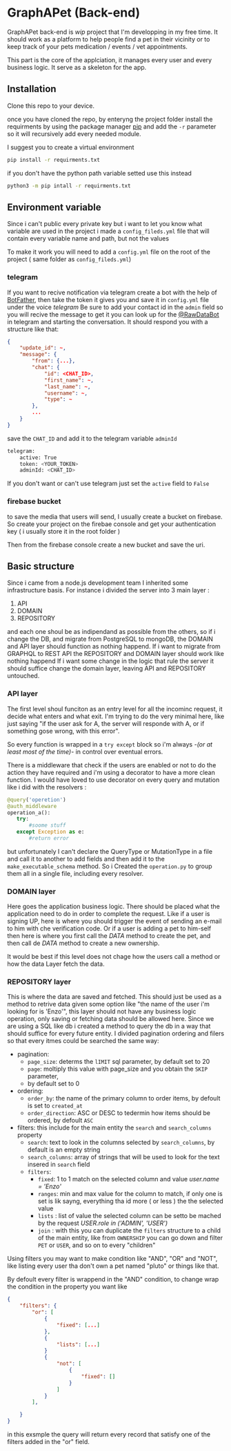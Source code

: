 # GraphAPet (Back-end)

GraphAPet back-end is *wip* project that I'm developping in my free time.
It should work as a platform to help people find a pet in their vicinity or to
keep track of your pets medication / events / vet appointments.

This part is the core of the applciation, it manages every user and every
business logic.
It serve as a skeleton for the app.

## Installation

Clone this repo to your device.

once you have cloned the repo, by enteryng the project folder install the
requirments by using the package manager [pip](https://pip.pypa.io/en/stable/)
and add the `-r` parameter so it will recursively add every needed module.

I suggest you to create a virtual environment

```bash
pip install -r requirments.txt
```

if you don't have the python path variable setted use this instead

```bash
python3 -m pip intall -r requirments.txt
```

## Environment variable

Since i can't public every private key but i want to let you know what variable
are used in the project i made a `config_fileds.yml` file that will contain
every variable name and path, but not the values

To make it work you will need to add a `config.yml` file on the root of the project
( same folder as `config_fileds.yml`)

### telegram

If you want to recive notification via telegram create a bot with the help of
[BotFather](https://web.telegram.org/z/#93372553), then take the token it gives you
and save it in `config.yml` file under the voice *telegram*
Be sure to add your contact id in the `admin` field so you will recive the message
to get it you can look up for the [@RawDataBot](https://web.telegram.org/z/#211246197)
in telegram and starting the conversation.
It should respond you with  a structure like that:

```json
{
    "update_id": ~,
    "message": {
        "from": {...},
        "chat": {
            "id": <CHAT_ID>,
            "first_name": ~,
            "last_name": ~,
            "username": ~,
            "type": ~
        },
        ...
    }
}
```

save the `CHAT_ID` and add it to the telegram variable `adminId`

```bash
telegram: 
    active: True
    token: <YOUR_TOKEN> 
    adminId: <CHAT_ID>
```

If you don't want or can't use telegram just set the `active` field to `False`

### firebase bucket

to save the media that users will send, I usually create a bucket on firebase.
So create your project on the firebae console and get your authentication key
( i usually store it in the root folder )

Then from the firebase console create a new bucket and save the uri.

## Basic structure

Since i came from a node.js development team I inherited some infrastructure basis.
For instance i divided the server into 3 main layer :

1. API
2. DOMAIN
3. REPOSITORY

and each one shoul be as indipendand as possible from the others, so if i change
the DB, and migrate from PostgreSQL to mongoDB, the DOMAIN and API layer
should function as nothing happend.
If i want to migrate from GRAPHQL to REST API the REPOSITORY and DOMAIN layer
should work like nothing happend
If i want some change in the logic that rule the server it should suffice change
the domain layer, leaving API and REPOSITORY untouched.

### API layer

The first level shoul funciton as an entry level for all the incominc request,
it decide what enters and what exit.
I'm trying to do the very minimal here, like just saying "if the user ask for A,
the server will responde with A, or if something gose wrong, with this error".

So every function is wrapped in a `try except` block so i'm always *-(or at least
most of the time)-* in control over eventual errors.

There is a middleware that check if the users are enabled or not to do the action
they have required and i'm using a decorator to have a more clean function.
I would have loved to use decorator on every query and mutation like i did with
the resolvers :

 ```python
@query('operetion')
@auth_middleware
operation_a():
    try:
        #soome stuff
    except Exception as e:
        #return error
 ```

but unfortunately I can't declare the QueryType or MutationType in a file and
call it to another to add fields and then add it to
the `make_executable_schema` method.
So i Created the `operation.py` to group them all in a single file, including
every resolver.

### DOMAIN layer

Here goes the application business logic.
There should be placed what the application need to do in order to complete the request.
Like if a user is signing UP, here is where you should trigger the event of
sending an e-mail to him with che verification code.
Or if a user is adding a pet to him-self then here is where you first call the
*DATA* method to create the pet, and then call de *DATA* method to create a new ownership.

It would be best if this level does not chage how the users call a method or how
the data Layer fetch the data.

### REPOSITORY layer

This is where the data are saved and fetched.
This should just be used as a method to retrive data given some option like
"the name of the user i'm looking for is 'Enzo'", this layer should not have any
business logic operation, only saving or fetching data should be allowed here.
Since we are using a SQL like db i created a method to query the db in a way that
should suffice for every future entity.
I divided pagination ordering and filers so that every itmes could be searched
the same way:

- pagination:
    - `page_size`: determs the `lIMIT` sql parameter, by default set to 20
    - `page`: moltiply this value with page_size and you obtain the `SKIP` parameter,
    - by default set to 0
- ordering:
    - `order_by`: the name of the primary column to order items,
    by defoult is set to `created_at`
    - `order_direction`: ASC or DESC to tedermin how items should be ordered,
     by defoult `ASC`
- filters:
    this include for the main entity the `search` and `search_columns` property
    - `search`: text to look in the columns selected by `search_columns`,
    by default is an empty string
    - `search_columns`: array of strings that will be used to look for the text
    insered in `search` field
    - `filters`:
        - `fixed`: 1 to 1 match on the selected column and value *user.name = 'Enzo'*
        - `ranges`: min and max value for the column to match, if only one is
        set is lik sayng, everything tha id more ( or less ) the the selected value
        - `lists` : list of value the selected column can be setto be mached by
        the request *USER.role in ('ADMIN', 'USER')*
        - `join` : with this you can duplicate the `filters` structure to a child
        of the main entity, like from `OWNERSHIP` you can go down and filter `PET`
        or `USER`, and so on to every "children"

Using filters you may want to make condition like "AND", "OR" and "NOT",
like listing every user tha don't own a pet named "pluto" or things like that.

By defoult every filter is wrappend in the "AND" condition, to change wrap the condition
in the property you want like

```json
{
    "filters": {
        "or": [
            {
                "fixed": [...]
            },
            {
                "lists": [...]
            }
            {
                "not": [
                    {
                        "fixed": []
                    }
                ]
            }
        ],

    }
}
```

in this exsmple the query will return every record that satisfy one of the filters
added in the "or" field.
